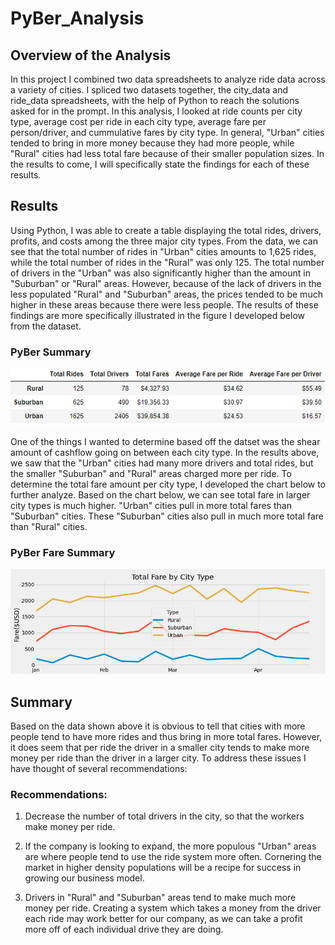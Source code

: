 # PyBer_Analysis

## Overview of the Analysis
In this project I combined two data spreadsheets to analyze ride data across a variety of cities. I spliced two datasets together, the city_data and ride_data spreadsheets, with the help of Python to reach the solutions asked for in the prompt. In this analysis, I looked at ride counts per city type, average cost per ride in each city type, average fare per person/driver, and cummulative fares by city type. In general, "Urban" cities tended to bring in more money because they had more people, while "Rural" cities had less total fare because of their smaller population sizes. In the results to come, I will specifically state the findings for each of these results.

## Results
Using Python, I was able to create a table displaying the total rides, drivers, profits, and costs among the three major city types. From the data, we can see that the total number of rides in "Urban" cities amounts to 1,625 rides, while the total number of rides in the "Rural" was only 125. The total number of drivers in the "Urban" was also significantly higher than the amount in "Suburban" or "Rural" areas.  However, because of the lack of drivers in the less populated "Rural" and "Suburban" areas, the prices tended to be much higher in these areas because there were less people. The results of these findings are more specifically illustrated in the figure I developed below from the dataset.

### PyBer Summary
![PyBer_Summary_df](Analysis/PyBer_Summary_df.PNG)

One of the things I wanted to determine based off the datset was the shear amount of cashflow going on between each city type. In the results above, we saw that the "Urban" cities had many more drivers and total rides, but the smaller "Suburban" and "Rural" areas charged more per ride. To determine the total fare amount per city type, I developed the chart below to further analyze. Based on the chart below, we can see total fare in larger city types is much higher. "Urban" cities pull in more total fares than "Suburban" cities. These "Suburban" cities also pull in much more total fare than "Rural" cities.

### PyBer Fare Summary
![PyBer_fare_summary](Analysis/PyBer_fare_summary.png)

## Summary
Based on the data shown above it is obvious to tell that cities with more people tend to have more rides and thus bring in more total fares. However, it does seem that per ride the driver in a smaller city tends to make more money per ride than the driver in a larger city. To address these issues I have thought of several recommendations:

### Recommendations:
1) Decrease the number of total drivers in the city, so that the workers make money per ride.

2) If the company is looking to expand, the more populous "Urban" areas are where people tend to use the ride system more often. Cornering the market in higher density populations will be a recipe for success in growing our business model.

3) Drivers in "Rural" and "Suburban" areas tend to make much more money per ride. Creating a system which takes a money from the driver each ride may work better for our company, as we can take a profit more off of each individual drive they are doing.
